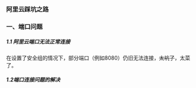 ### 阿里云踩坑之路

### 一、端口问题

##### 1.1 阿里云端口无法正常连接

在设置了安全组的情况下，部分端口（例如8080）仍旧无法连接，~~太坑了~~，太菜了。

##### 1.2端口连接问题的解决

